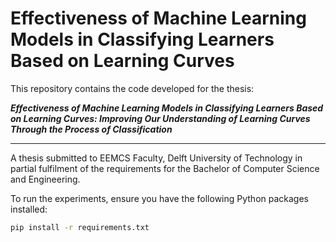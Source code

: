 # Effectiveness of Machine Learning Models in Classifying Learners Based on Learning Curves

This repository contains the code developed for the thesis:

**_Effectiveness of Machine Learning Models in Classifying Learners Based on Learning Curves: Improving Our Understanding of Learning Curves Through the Process of Classification_**

---

A thesis submitted to EEMCS Faculty, Delft University of Technology in partial fulfilment of the requirements for the Bachelor of Computer Science and Engineering.


To run the experiments, ensure you have the following Python packages installed:

```bash
pip install -r requirements.txt
```
